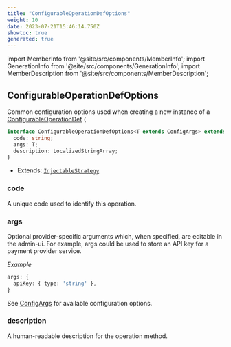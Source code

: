 ```yaml
---
title: "ConfigurableOperationDefOptions"
weight: 10
date: 2023-07-21T15:46:14.750Z
showtoc: true
generated: true
---
```

<!-- This file was generated from the Vendure source. Do not modify. Instead, re-run the "docs:build" script -->
import MemberInfo from '@site/src/components/MemberInfo';
import GenerationInfo from '@site/src/components/GenerationInfo';
import MemberDescription from '@site/src/components/MemberDescription';


## ConfigurableOperationDefOptions

<GenerationInfo sourceFile="packages/core/src/common/configurable-operation.ts" sourceLine="230" packageName="@vendure/core" />

Common configuration options used when creating a new instance of a
<a href='/reference/typescript-api/configurable-operation-def/#configurableoperationdef'>ConfigurableOperationDef</a> (

```ts title="Signature"
interface ConfigurableOperationDefOptions<T extends ConfigArgs> extends InjectableStrategy {
  code: string;
  args: T;
  description: LocalizedStringArray;
}
```
* Extends: <code><a href='/reference/typescript-api/common/injectable-strategy#injectablestrategy'>InjectableStrategy</a></code>



<div className="members-wrapper">

### code

<MemberInfo kind="property" type="string"   />

A unique code used to identify this operation.
### args

<MemberInfo kind="property" type="T"   />

Optional provider-specific arguments which, when specified, are
editable in the admin-ui. For example, args could be used to store an API key
for a payment provider service.

*Example*

```ts
args: {
  apiKey: { type: 'string' },
}
```

See <a href='/reference/typescript-api/configurable-operation-def/config-args#configargs'>ConfigArgs</a> for available configuration options.
### description

<MemberInfo kind="property" type="<a href='/reference/typescript-api/configurable-operation-def/localized-string-array#localizedstringarray'>LocalizedStringArray</a>"   />

A human-readable description for the operation method.


</div>
